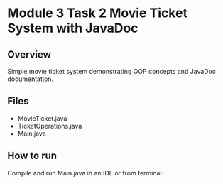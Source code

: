 # Module 3 Task 2 Movie Ticket System with JavaDoc

## Overview
Simple movie ticket system demonstrating OOP concepts and JavaDoc documentation.

## Files
- MovieTicket.java
- TicketOperations.java
- Main.java

## How to run
Compile and run Main.java in an IDE or from terminal:
